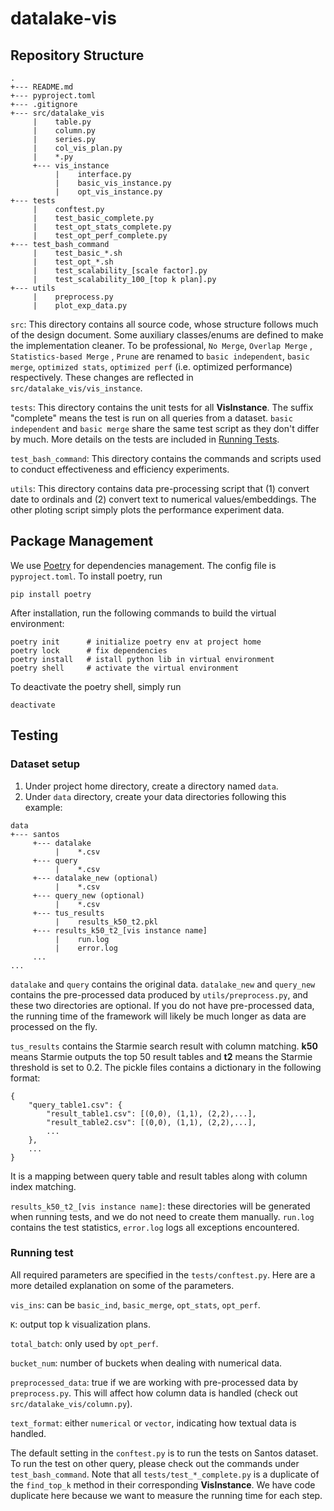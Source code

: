 # datalake-vis

## Repository Structure
```
.
+--- README.md
+--- pyproject.toml
+--- .gitignore
+--- src/datalake_vis
     |    table.py
     |    column.py
     |    series.py
     |    col_vis_plan.py
     |    *.py
     +--- vis_instance
          |    interface.py
          |    basic_vis_instance.py
          |    opt_vis_instance.py
+--- tests
     |    conftest.py
     |    test_basic_complete.py
     |    test_opt_stats_complete.py
     |    test_opt_perf_complete.py
+--- test_bash_command
     |    test_basic_*.sh
     |    test_opt_*.sh
     |    test_scalability_[scale factor].py
     |    test_scalability_100_[top k plan].py
+--- utils
     |    preprocess.py
     |    plot_exp_data.py
```
`src`: This directory contains all source code, whose structure follows much of the design document. Some auxiliary classes/enums are defined to make the implementation cleaner. To be professional, `No Merge`, `Overlap Merge` , `Statistics-based Merge` , `Prune` are renamed to `basic independent`, `basic merge`, `optimized stats`, `optimized perf` (i.e. optimized performance) respectively. These changes are reflected in `src/datalake_vis/vis_instance`.

`tests`: This directory contains the unit tests for all **VisInstance**. The suffix "complete" means the test is run on all queries from a dataset. `basic independent` and `basic merge` share the same test script as they don't differ by much. More details on the tests are included in [Running Tests](#testing).

`test_bash_command`: This directory contains the commands and scripts used to conduct effectiveness and efficiency experiments.

`utils`: This directory contains data pre-processing script that (1) convert date to ordinals and (2) convert text to numerical values/embeddings. The other ploting script simply plots the performance experiment data.

## Package Management
We use [Poetry](https://python-poetry.org/) for dependencies management. The config file is `pyproject.toml`. To install poetry, run
```
pip install poetry
```
After installation, run the following commands to build the virtual environment:
```
poetry init      # initialize poetry env at project home
poetry lock      # fix dependencies
poetry install   # istall python lib in virtual environment
poetry shell     # activate the virtual environment
```
To deactivate the poetry shell, simply run
```
deactivate
```

## Testing
### Dataset setup
1. Under project home directory, create a directory named `data`.
2. Under `data` directory, create your data directories following this example:
```
data
+--- santos
     +--- datalake
          |    *.csv
     +--- query
          |    *.csv
     +--- datalake_new (optional)
          |    *.csv
     +--- query_new (optional)
          |    *.csv
     +--- tus_results
          |    results_k50_t2.pkl
     +--- results_k50_t2_[vis instance name]
          |    run.log
          |    error.log
     ...
...
```
`datalake` and `query` contains the original data. `datalake_new` and `query_new` contains the pre-processed data produced by `utils/preprocess.py`, and these two directories are optional. If you do not have pre-processed data, the running time of the framework will likely be much longer as data are processed on the fly.

`tus_results` contains the Starmie search result with column matching. **k50** means Starmie outputs the top 50 result tables and **t2** means the Starmie threshold is set to 0.2. The pickle files contains a dictionary in the following format:
```
{
    "query_table1.csv": {
        "result_table1.csv": [(0,0), (1,1), (2,2),...],
        "result_table2.csv": [(0,0), (1,1), (2,2),...],
        ...
    },
    ...
}
```
It is a mapping between query table and result tables along with column index matching.

`results_k50_t2_[vis instance name]`: these directories will be generated when running tests, and we do not need to create them manually. `run.log` contains the test statistics, `error.log` logs all exceptions encountered.


### Running test
All required parameters are specified in the `tests/conftest.py`. Here are a more detailed explanation on some of the parameters.

`vis_ins`: can be `basic_ind`, `basic_merge`, `opt_stats`, `opt_perf`.

`K`: output top k visualization plans.

`total_batch`: only used by `opt_perf`. 

`bucket_num`: number of buckets when dealing with numerical data.

`preprocessed_data`: true if we are working with pre-processed data by `preprocess.py`. This will affect how column data is handled (check out `src/datalake_vis/column.py`).

`text_format`: either `numerical` or `vector`, indicating how textual data is handled.

The default setting in the `conftest.py` is to run the tests on Santos dataset. To run the test on other query, please check out the commands under `test_bash_command`. Note that all `tests/test_*_complete.py` is a duplicate of the `find_top_k` method in their corresponding **VisInstance**. We have code duplicate here because we want to measure the running time for each step.


